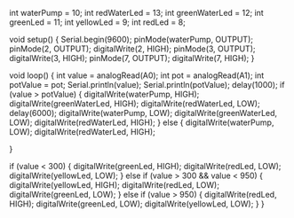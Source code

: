 int waterPump = 10;
int redWaterLed = 13;
int greenWaterLed = 12;
int greenLed = 11;
int yellowLed = 9;
int redLed = 8;


void setup() {
  Serial.begin(9600);
  pinMode(waterPump, OUTPUT);
  pinMode(2, OUTPUT);
  digitalWrite(2, HIGH);
  pinMode(3, OUTPUT);
  digitalWrite(3, HIGH);
  pinMode(7, OUTPUT);
  digitalWrite(7, HIGH);
}
 
void loop() {
  int value = analogRead(A0);
  int pot  = analogRead(A1);
  int potValue = pot;
  Serial.println(value);
  Serial.println(potValue);
  delay(1000);
  if (value > potValue) {
    digitalWrite(waterPump, HIGH);
    digitalWrite(greenWaterLed, HIGH);
    digitalWrite(redWaterLed, LOW);
    delay(6000);
    digitalWrite(waterPump, LOW);
    digitalWrite(greenWaterLed, LOW);
    digitalWrite(redWaterLed, HIGH);
  } else {
    digitalWrite(waterPump, LOW);
    digitalWrite(redWaterLed, HIGH);

  }
 
  if (value < 300) {
    digitalWrite(greenLed, HIGH);
    digitalWrite(redLed, LOW);
    digitalWrite(yellowLed, LOW);
  } 
  else if (value > 300 && value < 950) {
    digitalWrite(yellowLed, HIGH);
    digitalWrite(redLed, LOW);
    digitalWrite(greenLed, LOW);
  } 
  else if (value > 950) {
    digitalWrite(redLed, HIGH);
    digitalWrite(greenLed, LOW);
    digitalWrite(yellowLed, LOW);
  }
}
